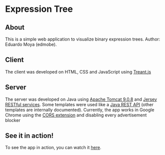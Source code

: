 # Expression Tree

## About

This is a simple web application to visualize binary expression trees. Author: Eduardo Moya (edmobe).

## Client

The client was developed on HTML, CSS and JavaScript using [Treant.js](http://fperucic.github.io/treant-js/)

## Server

The server was developed on Java using [Apache Tomcat 9.0.8](https://tomcat.apache.org/download-90.cgi) and [Jersey RESTful services](https://jersey.github.io/). Some templates were used like a [Java REST API](https://www.mkyong.com/webservices/jax-rs/json-example-with-jersey-jackson/) (other templates are internally documented). Currently, the app works in Google Chrome using the [CORS extension](https://chrome.google.com/webstore/detail/allow-control-allow-origi/nlfbmbojpeacfghkpbjhddihlkkiljbi) and disabling every advertisement blocker

## See it in action!

To see the app in action, you can watch it [here](https://www.dropbox.com/sh/onmkn2bn3sjk8zp/AAAkLflK6ZZKJiHl11b3jIwLa?dl=0).